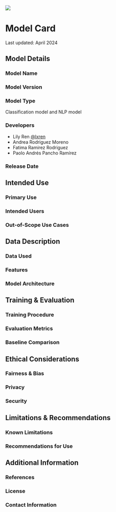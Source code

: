 <img src ="https://github.com/lxren/movie-revenue-prediction-and-recommendation-model/assets/167150651/e3e0b717-7fa3-4f80-99ad-4538b92bb1a7"/>

# Model Card
Last updated: April 2024
## Model Details
### Model Name
### Model Version
### Model Type
Classification model and NLP model
### Developers
- Lily Ren [@lxren](https://github.com/lxren)
- Andrea Rodriguez Moreno
- Fatima Ramirez Rodriguez
- Paolo Andrés Pancho Ramírez

### Release Date
## Intended Use
### Primary Use
### Intended Users
### Out-of-Scope Use Cases

## Data Description
### Data Used
### Features
### Model Architecture

## Training & Evaluation
### Training Procedure
### Evaluation Metrics
### Baseline Comparison

## Ethical Considerations
### Fairness & Bias
### Privacy
### Security

## Limitations & Recommendations
### Known Limitations
### Recommendations for Use

## Additional Information
### References
### License
### Contact Information
